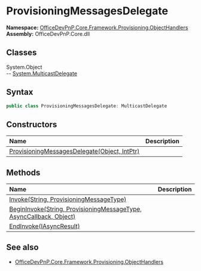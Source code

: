 # ProvisioningMessagesDelegate
  
**Namespace:** [OfficeDevPnP.Core.Framework.Provisioning.ObjectHandlers](OfficeDevPnP.Core.Framework.Provisioning.ObjectHandlers.md)  
**Assembly:** OfficeDevPnP.Core.dll  
## Classes
System.Object  
-- [System.MulticastDelegate](System.MulticastDelegate.md)
## Syntax
```C#
public class ProvisioningMessagesDelegate: MulticastDelegate
```
## Constructors
|**Name**|**Description**|
|:-----|:-----|
| [ProvisioningMessagesDelegate(Object, IntPtr)](ProvisioningMessagesDelegateconstructor1details.md) | 
## Methods
|**Name**|**Description**|
|:-----|:-----|
| [Invoke(String, ProvisioningMessageType)](ProvisioningMessagesDelegateInvokeStringProvisioningMessageType.md) | 
| [BeginInvoke(String, ProvisioningMessageType, AsyncCallback, Object)](ProvisioningMessagesDelegateBeginInvokeStringProvisioningMessageTypeAsyncCallbackObject.md) | 
| [EndInvoke(IAsyncResult)](ProvisioningMessagesDelegateEndInvokeIAsyncResult.md) | 
## See also
- [OfficeDevPnP.Core.Framework.Provisioning.ObjectHandlers](OfficeDevPnP.Core.Framework.Provisioning.ObjectHandlers.md)
